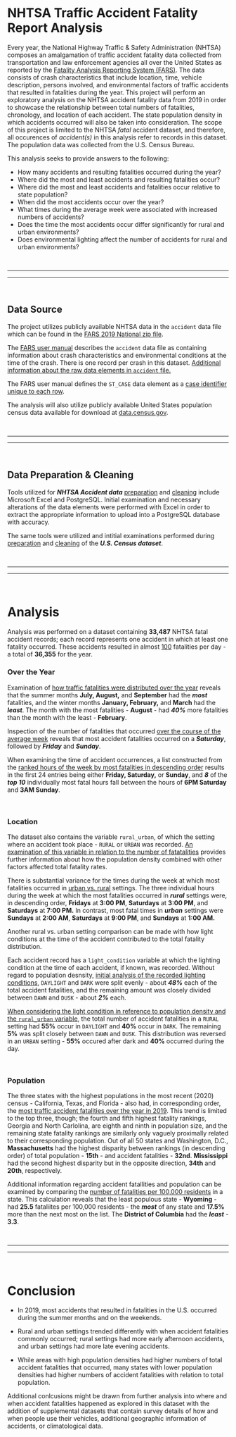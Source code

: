 # NHTSA Traffic Accident Fatality Report Analysis

Every year, the National Highway Traffic & Safety Administration (NHTSA) composes an amalgamation of traffic accident fatality data collected from transportation and law enforcement agencies all over the United States as reported by the [Fatality Analysis Reporting System (FARS)](https://crashstats.nhtsa.dot.gov/Api/Public/ViewPublication/813417#page=6). The data consists of crash characteristics that include location, time, vehicle description, persons involved, and environmental factors of traffic accidents that resulted in fatalities during the year. This project will perform an exploratory analysis on the NHTSA accident fatality data from 2019 in order to showcase the relationship between total numbers of fatalities, chronology, and location of each accident. The state population density in which accidents occurred will also be taken into consideration. The scope of this project is limited to the NHTSA *fatal* accident dataset, and therefore, all occurences of *accident(s)* in this analysis refer to records in this dataset. The population data was collected from the U.S. Census Bureau. 

This analysis seeks to provide answers to the following:
* How many accidents and resulting fatalities occurred during the year?
* Where did the most and least accidents and resulting fatalities occur?
* Where did the most and least accidents and fatalities occur relative to state population?
* When did the most accidents occur over the year?
* What times during the average week were associated with increased numbers of accidents?
* Does the time the most accidents occur differ significantly for rural and urban environments?
* Does environmental lighting affect the number of accidents for rural and urban environments?

<br>

***
***

<br>

## Data Source

The project utilizes publicly available NHTSA data in the `accident` data file which can be found in the [FARS 2019 National zip file](https://static.nhtsa.gov/nhtsa/downloads/FARS/2019/National/FARS2019NationalCSV.zip). 

The [FARS user manual](https://crashstats.nhtsa.dot.gov/Api/Public/ViewPublication/813417#page=12) describes the `accident` data file as containing information about crash characteristics and environmental conditions at the time of the crash.  There is one record per crash in this dataset. [Additional information about the raw data elements in `accident` file.](https://crashstats.nhtsa.dot.gov/Api/Public/ViewPublication/813417#page=32)

The FARS user manual defines the `ST_CASE` data element as a [case identifier unique to each row](https://crashstats.nhtsa.dot.gov/Api/Public/ViewPublication/813417#page=38). 

The analysis will also utilize publicly available United States population census data available for download at [data.census.gov](https://data.census.gov/table?q=population&g=010XX00US$0600000&tid=DECENNIALPL2020.P1).

<br>

***
***

<br>

## Data Preparation & Cleaning

Tools utilized for ***NHTSA Accident data*** [preparation](/fatal_crash_project/data_prep.md#-preparation) and [cleaning](/fatal_crash_project/data_prep.md#-cleaning) include Microsoft Excel and PostgreSQL. Initial examination and necessary alterations of the data elements were performed with Excel in order to extract the appropriate information to upload into a PostgreSQL database with accuracy.

The same tools were utilized and intitial examinations performed during [preparation](/fatal_crash_project/data_prep.md#-preparation-1) and [cleaning](/fatal_crash_project/data_prep.md#-cleaning-1) of the ***U.S. Census dataset***.

<br>

***
***

<br>

# Analysis
Analysis was performed on a dataset containing **33,487** NHTSA fatal accident records; each record represents one accident in which at least one fatality occurred.  These accidents resulted in almost [100](/fatal_crash_project/analysis.md#%E2%84%B9%EF%B8%8F-total-number-of-accidents-and-resulting-fatalities) fatalities per day - a total of **36,355** for the year.



### Over the Year
Examination of [how traffic fatalities were distributed over the year](/fatal_crash_project/analysis.md#%E2%84%B9%EF%B8%8F-accident-fatalities-per-month) reveals that the summer months **July, August,** and **September** had the ***most*** fatalities, and the winter months **January, February,** and **March** had the ***least***. The month with the most fatalities - **August** - had ***40%*** more fatalities than the month with the least - **February**.

Inspection of the number of fatalities that occurred [over the course of the average week](/fatal_crash_project/analysis.md#%E2%84%B9%EF%B8%8F-accident-fatalities-by-day-of-week) reveals that most accident fatalities occurred on a ***Saturday***, followed by ***Friday*** and ***Sunday***. 

When examining the time of accident occurrences, a list constructed from the [ranked hours of the week by most fatalities in descending order](/fatal_crash_project/analysis.md#%E2%84%B9%EF%B8%8F-accident-fatalities-by-hour-and-day-of-week) results in the first 24 entries being either **Friday, Saturday,** or **Sunday**, and ***8*** of the ***top 10*** individually most fatal hours fall between the hours of **6PM Saturday** and **3AM Sunday**.

<br>

### Location
The dataset also contains the variable `rural_urban`, of which the setting where an accident took place - `RURAL` or `URBAN` was recorded. [An examination of this variable in relation to the number of fatatalities](/fatal_crash_project/analysis.md#%E2%84%B9%EF%B8%8F-rural--urban-accident-fatalities) provides further information about how the population density combined with other factors affected total fatality rates.


There is substantial variance for the times during the week at which most fatalities occurred in [urban vs. rural](/fatal_crash_project/analysis.md#%E2%84%B9%EF%B8%8F-ten-most-fatal-hours-of-the-week-for-rural--urban-areas) settings. The three individual hours during the week at which the most fatalities occurred in ***rural*** settings were, in descending order, **Fridays** at **3:00 PM**, **Saturdays** at **3:00 PM**, and **Saturdays** at **7:00 PM.** In contrast, most fatal times in ***urban*** settings were **Sundays** at **2:00 AM**, **Saturdays** at **9:00 PM**, and **Sundays** at **1:00 AM.**

Another rural vs. urban setting comparison can be made with how light conditions at the time of the accident contributed to the total fatality distribution.

Each accident record has a `light_condition` variable at which the lighting condition at the time of each accident, if known, was recorded. Without regard to population desnsity, [initial analysis of the recorded lighting conditions](/fatal_crash_project/analysis.md#%E2%84%B9%EF%B8%8F-accident-fatalities-by-light-condition), `DAYLIGHT` and `DARK` were split evenly - about ***48%*** each of the total accident fatalities, and the remaining amount was closely divided between `DAWN` and `DUSK` - about ***2%*** each.

[When considering the light condition in reference to population density and the `rural_urban` variable](/fatal_crash_project/analysis.md#%E2%84%B9%EF%B8%8F-rural--urban-accident-fatalities-comparison-by-light-condition), the total number of accident fatalities in a `RURAL` setting had **55%** occur in `DAYLIGHT` and **40%** occur in `DARK`. The remaining **5%** was split closely between `DAWN` and `DUSK`. This distribution was reversed in an `URBAN` setting - **55%** occured after dark and **40%** occurred during the day.

<br>

### Population
The three states with the highest populations in the most recent (2020) census  - California, Texas, and Florida - also had, in corresponding order, the [most traffic accident fatalities over the year in 2019](/fatal_crash_project/analysis.md#%E2%84%B9%EF%B8%8F-most-accident-fatalities-ranked-vs-population). This trend is limited to the top three, though; the fourth and fifth highest fatality rankings, Georgia and North Carlolina, are eighth and ninth in population size, and the remaining state fatality rankings are similarly only vaguely proximally related to their corresponding population. Out of all 50 states and Washington, D.C., **Massachusetts** had the highest disparity between rankings (in descending order) of total population - **15th** - and accident fatalities - **32nd**. **Mississippi** had the second highest disparity but in the opposite direction, **34th** and **20th**, respectively.


Additional information regarding accident fatallities and population can be examined by comparing the [number of fatalities per 100,000 residents](/fatal_crash_project/analysis.md#%E2%84%B9%EF%B8%8F-accident-fatalities-per-100000-residents) in a state. This calculation reveals that the least populous state - **Wyoming** - had **25.5** fataliites per 100,000 residents - the ***most*** of any state and **17.5%** more than the next most on the list. The **District of Columbia** had the ***least*** - **3.3**.

<br>

***
***

<br>

# Conclusion

* In 2019, most accidents that resulted in fatalities in the U.S. occurred during the summer months and on the weekends. 

* Rural and urban settings trended differently with when accident fatalities commonly occurred; rural settings had more early afternoon accidents, and urban settings had more late evening accidents. 

* While areas with high population densities had higher numbers of total accident fatalities that occurred, many states with lower population densities had higher numbers of accident fatalities with relation to total population.

Additional conlcusions might be drawn from further analysis into where and when accident fatalities happened as explored in this dataset with the addition of supplemental datasets that contain survey details of how and when people use their vehicles, additional geographic information of accidents, or climatological data.









